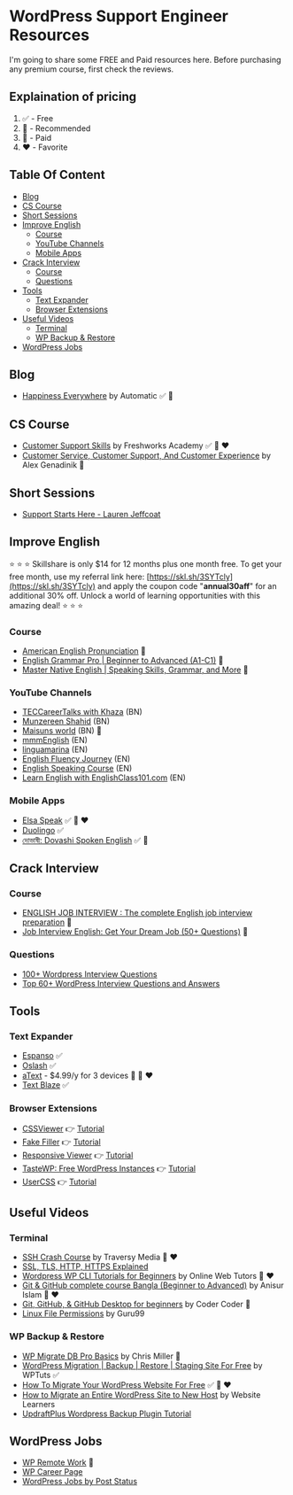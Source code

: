 <h1>WordPress Support Engineer Resources</h1>

I'm going to share some FREE and Paid resources here. Before purchasing any premium course, first check the reviews.

<h2>Explaination of pricing</h2>

1. :white_check_mark: - Free
2. :100: - Recommended
3. :red_circle: - Paid
4. :heart: - Favorite

<h2>Table Of Content</h2>

- [Blog](#blog)
- [CS Course](#cs-course)
- [Short Sessions](#short-sessions)
- [Improve English](#improve-english)
  - [Course](#course)
  - [YouTube Channels](#youtube-channels)
  - [Mobile Apps](#mobile-apps)
- [Crack Interview](#crack-interview)
  - [Course](#course-1)
  - [Questions](#questions)
- [Tools](#tools)
  - [Text Expander](#text-expander)
  - [Browser Extensions](#browser-extensions)
- [Useful Videos](#useful-videos)
  - [Terminal](#terminal)
  - [WP Backup \& Restore](#wp-backup--restore)
- [WordPress Jobs](#wordpress-jobs)

## Blog

- [Happiness Everywhere](https://happinessengineer.blog/) by Automatic :white_check_mark: :100:

## CS Course

- [Customer Support Skills](https://www.udemy.com/course/customer-support-skills/) by Freshworks Academy :white_check_mark: :100: :heart:
- [Customer Service, Customer Support, And Customer Experience](https://www.udemy.com/course/how-to-find-your-voice-the-resonates-with-your-customers/) by Alex Genadinik :red_circle:

## Short Sessions

- [Support Starts Here - Lauren Jeffcoat](https://wordpress.tv/2017/08/31/support-starts-here/)

## Improve English

:star: :star: :star: Skillshare is only $14 for 12 months plus one month free. To get your free month, use my referral link here: [https://skl.sh/3SYTcly](https://skl.sh/3SYTcly) and apply the coupon code "**annual30aff**" for an additional 30% off. Unlock a world of learning opportunities with this amazing deal! :star: :star: :star:

### Course

- [American English Pronunciation](https://www.skillshare.com/en/classes/American-English-Pronunciation/819785776) :red_circle:
- [English Grammar Pro | Beginner to Advanced (A1-C1)](https://www.skillshare.com/en/classes/English-Grammar-Pro-Beginner-to-Advanced-A1-C1/1240993655) :red_circle:
- [Master Native English | Speaking Skills, Grammar, and More](https://www.skillshare.com/en/classes/Master-Native-English-Speaking-Skills-Grammar-and-More/838988170) :red_circle:

### YouTube Channels

- [TECCareerTalks with Khaza](https://www.youtube.com/c/CareerTalks) (BN)
- [Munzereen Shahid](https://www.youtube.com/c/MunzereenShahid) (BN)
- [Maisuns world](https://www.youtube.com/@maisunsworld) (BN) :100:
- [mmmEnglish](https://www.youtube.com/c/mmmEnglish_Emma) (EN)
- [linguamarina](https://www.youtube.com/c/linguamarina) (EN)
- [English Fluency Journey](https://www.youtube.com/c/EnglishFluencyJourney) (EN)
- [English Speaking Course](https://www.youtube.com/c/EnglishSpeakingCourses) (EN)
- [Learn English with EnglishClass101.com](https://www.youtube.com/c/EnglishClass101) (EN)

### Mobile Apps

- [Elsa Speak](https://play.google.com/store/apps/details?id=us.nobarriers.elsa&hl=en&gl=US) :white_check_mark: :100: :heart:
- [Duolingo](https://play.google.com/store/apps/details?id=com.duolingo&hl=en&gl=US) :white_check_mark:
- [দোভাষী: Dovashi Spoken English](https://play.google.com/store/apps/details?id=ridmik.dovashiapp&hl=en&gl=US) :white_check_mark: :100:

## Crack Interview

### Course

- [ENGLISH JOB INTERVIEW : The complete English job interview preparation](https://www.skillshare.com/en/classes/ENGLISH-JOB-INTERVIEW-The-complete-English-job-interview-preparation/671535165) :red_circle:
- [Job Interview English: Get Your Dream Job (50+ Questions)](https://www.skillshare.com/en/classes/Job-Interview-English-Get-Your-Dream-Job-50-Questions/2078772167) :red_circle:

### Questions

- [100+ Wordpress Interview Questions](https://www.onlineinterviewquestions.com/wordpress-interview-questions/)
- [Top 60+ WordPress Interview Questions and Answers](https://www.bestinterviewquestion.com/wordpress-interview-questions)

## Tools

### Text Expander

- [Espanso](https://espanso.org/) :white_check_mark:
- [Oslash](https://www.oslash.com/) :white_check_mark:
- [aText](https://www.trankynam.com/atext/) - $4.99/y for 3 devices :red_circle: :100: :heart:
- [Text Blaze](https://blaze.today/) :white_check_mark:

### Browser Extensions

- [CSSViewer](https://chrome.google.com/webstore/detail/cssviewer/ggfgijbpiheegefliciemofobhmofgce) :point_right: [Tutorial](https://www.youtube.com/watch?v=TEmHLvK82qA)
- [Fake Filler](https://chrome.google.com/webstore/detail/fake-filler/bnjjngeaknajbdcgpfkgnonkmififhfo) :point_right: [Tutorial](https://youtu.be/hnnc0is23QE)
- [Responsive Viewer](https://chrome.google.com/webstore/detail/responsive-viewer/inmopeiepgfljkpkidclfgbgbmfcennb) :point_right: [Tutorial](https://www.youtube.com/watch?v=8r4rSd6EpIY)
- [TasteWP: Free WordPress Instances](https://chrome.google.com/webstore/detail/tastewp-free-wordpress-in/gndcbndejfodldbldgjlbceailbadmni) :point_right: [Tutorial](https://youtu.be/LoxT6m0xj6s)
- [UserCSS](https://chrome.google.com/webstore/detail/user-css/okpjlejfhacmgjkmknjhadmkdbcldfcb) :point_right: [Tutorial](https://www.youtube.com/watch?v=hMa5L6OfNn0)

## Useful Videos

### Terminal

- [SSH Crash Course](https://www.youtube.com/watch?v=hQWRp-FdTpc) by Traversy Media :100: :heart:
- [SSL, TLS, HTTP, HTTPS Explained](https://www.youtube.com/watch?v=hExRDVZHhig)
- [Wordpress WP CLI Tutorials for Beginners](https://www.youtube.com/watch?v=nBpeDRHr3Xs&list=PLT9miexWCpPV7EfmKOp2JWyR7GqRHSHtc) by Online Web Tutors :100: :heart:
- [Git & GitHub complete course Bangla (Beginner to Advanced)](https://www.youtube.com/watch?v=cPgIpUraWQo&list=PLgH5QX0i9K3qAW8DT6I0XOxC23qnA4FL-) by Anisur Islam :100: :heart:
- [Git, GitHub, & GitHub Desktop for beginners](https://www.youtube.com/watch?v=8Dd7KRpKeaE) by Coder Coder :100:
- [Linux File Permissions](https://www.youtube.com/watch?v=D-VqgvBMV7g) by Guru99

### WP Backup & Restore

- [WP Migrate DB Pro Basics](https://www.youtube.com/watch?v=pHlrclybXuQ) by Chris Miller :red_circle:
- [WordPress Migration | Backup | Restore | Staging Site For Free](https://www.youtube.com/watch?v=U_jONJSij38) by WPTuts :white_check_mark:
- [How To Migrate Your WordPress Website For Free](https://www.youtube.com/watch?v=tIurrwfsCOg) :white_check_mark: :100: :heart:
- [How to Migrate an Entire WordPress Site to New Host](https://www.youtube.com/watch?v=EuET2-Xqm4c) by Website Learners
- [UpdraftPlus Wordpress Backup Plugin Tutorial](https://www.youtube.com/watch?v=T7qDFsSmUPs)

## WordPress Jobs

- [WP Remote Work](https://wpremotework.com/) :100:
- [WP Career Page](https://wpcareerpages.com/)
- [WordPress Jobs by Post Status](https://poststatus.com/jobs/)
